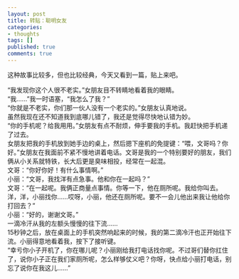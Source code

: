 ```yaml
---
layout: post
title: 转贴：聪明女友
categories:
- thoughts
tags: []
published: true
comments: true
---
```

<p>这种故事比较多，但也比较经典，今天又看到一篇，贴上来吧。</p>

<p>“我发现你这个人很不老实。”女朋友目不转睛地看着我的眼睛。 <br />
“我……”我一时语塞，“我怎么了我？” <br />
“你就是不老实，你们那一伙人没有一个老实的。”女朋友认真地说。 <br />
虽然我现在还不知道我到底哪儿错了，我还是觉得尽快地认错为妙。 <br />
“你的手机呢？给我用用。”女朋友有点不耐烦，伸手要我的手机。我赶快把手机递了过去。 <br />
女朋友把我的手机放到她手边的桌上，然后摁下座机的免提键：“喂，文哥吗？你好。”女朋友在我面前不紧不慢地讲着电话。文哥是我的一个特别要好的朋友，我们俩从小关系就特铁，长大后更是臭味相投，经常在一起混。 <br />
文哥：“你好你好！有什么事情啊。” <br />
小丽：“文哥，我找洋有点急事。他和你在一起吗？” <br />
文哥：“在一起呢。我俩正商量点事情。你等一下，他在厕所呢。我给你叫去。洋，洋，小丽找你……哎呀，小丽，他还在厕所呢。要不一会儿他出来我让他给你打回去？” <br />
小丽：“好的，谢谢文哥。” <br />
一滴冷汗从我的左额头慢慢的往下流…… <br />
15秒钟之后，放在桌面上的手机突然响起来的时候，我的第二滴冷汗也正开始往下流。小丽得意地看着我，按下了接听键。 <br />
“幸亏你小子开机了，你在哪儿呢？小丽刚给我打电话找你呢。不过哥们替你扛住了，说你小子正在我们家厕所呢，怎么样够仗义吧？你呀，快点给小丽打电话，别忘了说你在我这儿……” </p>
